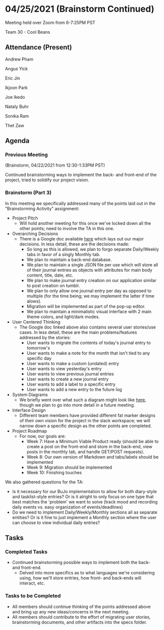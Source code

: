# 04/25/2021 (Brainstorm Continued)
Meeting held over Zoom from 6-7:25PM PST

Team 30 - Cool Beans
## Attendance (Present)
Andrew Pham

Angus Yick

Eric Jin

Ikjoon Park

Joe Ikedo

Nataly Buhr

Sonika Ram

Thet Zaw
##  Agenda
### Previous Meeting 

(Brainstorm, 04/22/2021 from 12:30-1:33PM PST)

Continued brainstorming ways to implement the back- and front-end of the project, tried to solidify our project vision.

### Brainstorm (Part 3)

In this meeting we specifically addressed many of the points laid out in the "Brainstorming Activity" assignment:
- Project Pitch
    - Will hold another meeting for this once we've locked down all the other points; need to involve the TA in this one.
- Overarching Decisions
    - There is a Google doc available [here](https://docs.google.com/document/d/1KX4YjW_7OkNElgfTjipk1msMMCtimd-6wryPgpKA9FI/edit) which lays out our major decisions. In less detail, these are the decisions made:
        - So long as this is allowed, we plan to forgo separate Daily/Weekly tabs in favor of a singly Monthly tab.
        - We plan to maintain a back-end database.
        - We plan to maintain a single JSON file per use which will store all of their journal entries as objects with attributes for main body content, title, date, etc.
        - We plan to make journal entry creation on our application similar to post creation on tumblr. 
        - We plan to only allow one journal entry per day as opposed to multiple (for the time being; we may implement the latter if time alows).
        - Migration will be implemented as part of the pop-up editor.
        - We plan to maintain a minimalistic visual interface with 2 main theme colors, and light/dark modes.
- User Centered Thinking
    - The Google doc linked above also contains several user stories/use cases. In less detail, these are the main problems/features addressed by the stories:
        - User wants to migrate the contents of today's journal entry to tomorrow's
        - User wants to make a note for the month that isn't tied to any specific day
        - User wants to make a custom (undated) entry
        - User wants to view yesterday's entry
        - User wants to view previous journal entries
        - User wants to create a new journal entry
        - User wants to add a label to a specific entry
        - User wants to add a new entry to the future log
- System Diagrams
    - We briefly went over what such a diagram might look like [here](https://docs.google.com/drawings/d/1ETju50DMJzqVEBbw5LtZryR1ybEqVeuQLSC5bNhTj_g/edit), though we plan to go into more detail in a future meeting.
- Interface Design
    - Different team members have provided different fat marker designs of their own vision for the project in the slack workspace; we will narrow down a specific design as the other points are completed.
- Project Roadmap
    - For now, our goals are:
        - Week 7: Have a Minimum Viable Product ready (should be able to create a post on the front-end and store in the back-end, view posts in the monthly tab, and handle GET/POST requests).
        - Week 8: Our own version of Markdown and tabs/labels should be implemented
        - Week 9: Migration should be implemented
        - Week 10: Finishing touches

We also gathered questions for the TA:
- Is it necessary for our BuJo implementation to allow for both diary-style and tasklist-style entries? Or is it alright to only focus on one type that best matches the 'problem' we want to solve (track mood and recording daily events vs. easy organization of events/deadlines)
- Do we need to implement Daily/Weekly/Monthly sections all as separate entities? Or is it fine to just implement a Monthly section where the user can choose to view individual daily entries?

## Tasks

### Completed Tasks

- Continued brainstorming possible ways to implement both the back- and front-end.
    - Delved into more specifics as to what languages we're considering using, how we'll store entries, how front- and back-ends will interact, etc.

### Tasks to be Completed
- All members should continue thinking of the points addressed above and bring up any new ideas/concerns in the next meeting.
- All members should contribute to the effort of migrating user stories, brainstorming documents, and other artifacts into the specs folder.
